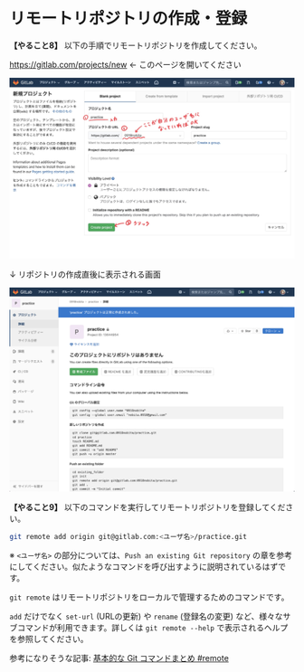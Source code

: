 # リモートリポジトリの作成・登録

**【やること8】** 以下の手順でリモートリポジトリを作成してください。

https://gitlab.com/projects/new ← このページを開いてください

![リポジトリの新規作成画面](./media/new-repo.jpg)

↓ リポジトリの作成直後に表示される画面

![リポジトリ作成直後の画面](./media/initial-screen.png)

**【やること9】** 以下のコマンドを実行してリモートリポジトリを登録してください。

```bash
git remote add origin git@gitlab.com:<ユーザ名>/practice.git
```

※ ``<ユーザ名>`` の部分については、``Push an existing Git repository`` の章を参考にしてください。似たようなコマンドを呼び出すように説明されているはずです。

``git remote`` はリモートリポジトリをローカルで管理するためのコマンドです。

``add`` だけでなく ``set-url`` (URLの更新) や ``rename`` (登録名の変更) など、様々なサブコマンドが利用できます。詳しくは ``git remote --help`` で表示されるヘルプを参照してください。

参考になりそうな記事: [基本的な Git コマンドまとめ #remote](https://qiita.com/2m1tsu3/items/6d49374230afab251337#remote)
